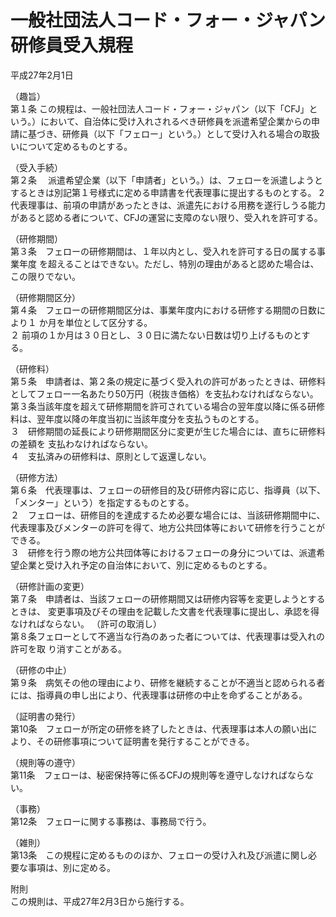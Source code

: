 # 一般社団法人コード・フォー・ジャパン研修員受入規程平成27年2月1日（趣旨）  第１条 この規程は、一般社団法人コード・フォー・ジャパン（以下「CFJ」という。）において、自治体に受け入れされるべき研修員を派遣希望企業からの申請に基づき、研修員（以下「フェロー」という。）として受け入れる場合の取扱いについて定めるものとする。（受入手続）  第２条　 派遣希望企業（以下「申請者」という。）は、フェローを派遣しようとするときは別記第１号様式に定める申請書を代表理事に提出するものとする。2　代表理事は、前項の申請があったときは、派遣先における用務を遂行しうる能力があると認める者について、CFJの運営に支障のない限り、受入れを許可する。（研修期間）  第３条　フェローの研修期間は、１年以内とし、受入れを許可する日の属する事業年度を超えることはできない。ただし、特別の理由があると認めた場合は、この限りでない。（研修期間区分）  第４条　フェローの研修期間区分は、事業年度内における研修する期間の日数により１か月を単位として区分する。  ２ 前項の１か月は３０日とし、３０日に満たない日数は切り上げるものとする。（研修料）  第５条　申請者は、第２条の規定に基づく受入れの許可があったときは、研修料としてフェロー一名あたり50万円（税抜き価格）を支払わなければならない。  第３条当該年度を超えて研修期間を許可されている場合の翌年度以降に係る研修料は、翌年度以降の年度当初に当該年度分を支払うものとする。  ３　研修期間の延長により研修期間区分に変更が生じた場合には、直ちに研修料の差額を支払わなければならない。  ４　支払済みの研修料は、原則として返還しない。  （研修方法）  第６条　代表理事は、フェローの研修目的及び研修内容に応じ、指導員（以下、「メンター」という）を指定するものとする。  ２　フェローは、研修目的を達成するため必要な場合には、当該研修期間中に、代表理事及びメンターの許可を得て、地方公共団体等において研修を行うことができる。  ３　研修を行う際の地方公共団体等におけるフェローの身分については、派遣希望企業と受け入れ予定の自治体において、別に定めるものとする。  （研修計画の変更）  第７条　申請者は、当該フェローの研修期間又は研修内容等を変更しようとするときは、変更事項及びその理由を記載した文書を代表理事に提出し、承認を得なければならない。（許可の取消し）  第８条フェローとして不適当な行為のあった者については、代表理事は受入れの許可を取り消すことがある。  （研修の中止）  第９条　病気その他の理由により、研修を継続することが不適当と認められる者には、指導員の申し出により、代表理事は研修の中止を命ずることがある。（証明書の発行）  第10条　フェローが所定の研修を終了したときは、代表理事は本人の願い出により、その研修事項について証明書を発行することができる。（規則等の遵守）  第11条　フェローは、秘密保持等に係るCFJの規則等を遵守しなければならない。（事務）  第12条　フェローに関する事務は、事務局で行う。（雑則）  第13条　この規程に定めるもののほか、フェローの受け入れ及び派遣に関し必要な事項は、別に定める。附則  この規則は、平成27年2月3日から施行する。 